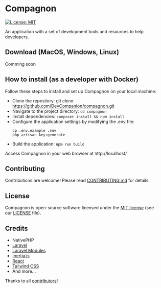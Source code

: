 # Compagnon

[![License: MIT](https://img.shields.io/badge/License-MIT-blue.svg)](https://opensource.org/licenses/MIT)

An application with a set of development tools and resources to help developers.

## Download (MacOS, Windows, Linux)

Comming soon

## How to install (as a developer with Docker)
Follow these steps to install and set up Compagnon on your local machine:

- Clone the repository: git clone https://github.com/DevCompanion/compagnon.git
- Navigate to the project directory: `cd compagnon`
- Install dependencies: `composer install && npm install`
- Configure the application settings by modifying the .env file:
  ```
  cp .env.example .env
  php artisan key:generate
  ```
- Build the application: `npm run build`

Access Compagnon in your web browser at http://localhost/

## Contributing

Contributions are welcome! Please read [CONTRIBUTING.md](CONTRIBUTING.md) for details.

## License

Compagnon is open-source software licensed under the [MIT license](https://opensource.org/licenses/MIT) (see our [LICENSE](LICENSE) file).

## Credits

- NativePHP
- [Laravel](https://laravel.com/)
- [Laravel Modules](https://docs.laravelmodules.com/)
- [Inertia.js](https://inertiajs.com/)
- [React](https://react.dev/)
- [Tailwind CSS](https://tailwindcss.com/)
- And more...

Thanks to all [contributors](https://github.com/DevCompanion/compagnon/graphs/contributors)!
